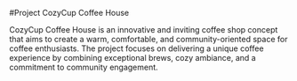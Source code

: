 #Project CozyCup Coffee House

CozyCup Coffee House is an innovative and inviting coffee shop concept that aims to create a warm, comfortable, and community-oriented space for coffee enthusiasts. The project focuses on delivering a unique coffee experience by combining exceptional brews, cozy ambiance, and a commitment to community engagement.


